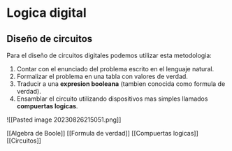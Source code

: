 # Logica digital

## Diseño de circuitos
Para el diseño de circuitos digitales podemos utilizar esta metodologia:

1. Contar con el enunciado del problema escrito en el lenguaje natural.
2. Formalizar el problema en una tabla con valores de verdad.
3. Traducir a una **expresion booleana** (tambien conocida como formula de verdad).
4. Ensamblar el circuito utilizando dispositivos mas simples llamados **compuertas logicas**.

![[Pasted image 20230826215051.png]]

[[Algebra de Boole]]
[[Formula de verdad]]
[[Compuertas logicas]]
[[Circuitos]]



